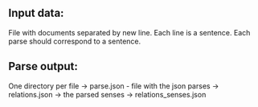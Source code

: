 ## Input data:

File with documents separated by new line.
Each line is a sentence.
Each parse should correspond to a sentence.

## Parse output:
One directory per file
-> parse.json - file with the json parses
-> relations.json -> the parsed senses
-> relations_senses.json